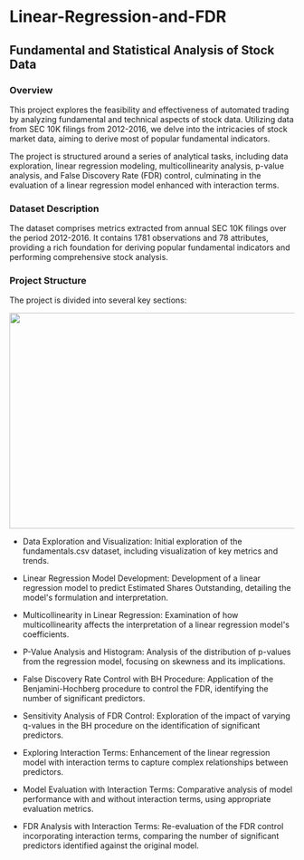 # Linear-Regression-and-FDR
## Fundamental and Statistical Analysis of Stock Data

### Overview
This project explores the feasibility and effectiveness of automated trading by analyzing fundamental and technical aspects of stock data. Utilizing data from SEC 10K filings from 2012-2016, we delve into the intricacies of stock market data, aiming to derive most of popular fundamental indicators. 

The project is structured around a series of analytical tasks, including data exploration, linear regression modeling, multicollinearity analysis, p-value analysis, and False Discovery Rate (FDR) control, culminating in the evaluation of a linear regression model enhanced with interaction terms.

### Dataset Description
The dataset comprises metrics extracted from annual SEC 10K filings over the period 2012-2016. It contains 1781 observations and 78 attributes, providing a rich foundation for deriving popular fundamental indicators and performing comprehensive stock analysis.

### Project Structure
The project is divided into several key sections:

<img src="fdi-structure.png" width="540" height="381">

- Data Exploration and Visualization: Initial exploration of the fundamentals.csv dataset, including visualization of key metrics and trends.

- Linear Regression Model Development: Development of a linear regression model to predict Estimated Shares Outstanding, detailing the model's formulation and interpretation.

- Multicollinearity in Linear Regression: Examination of how multicollinearity affects the interpretation of a linear regression model's coefficients.

- P-Value Analysis and Histogram: Analysis of the distribution of p-values from the regression model, focusing on skewness and its implications.

- False Discovery Rate Control with BH Procedure: Application of the Benjamini-Hochberg procedure to control the FDR, identifying the number of significant predictors.

- Sensitivity Analysis of FDR Control: Exploration of the impact of varying q-values in the BH procedure on the identification of significant predictors.

- Exploring Interaction Terms: Enhancement of the linear regression model with interaction terms to capture complex relationships between predictors.

- Model Evaluation with Interaction Terms: Comparative analysis of model performance with and without interaction terms, using appropriate evaluation metrics.

- FDR Analysis with Interaction Terms: Re-evaluation of the FDR control incorporating interaction terms, comparing the number of significant predictors identified against the original model.

